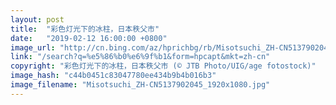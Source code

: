 ```yaml
---
layout: post
title:  "彩色灯光下的冰柱，日本秩父市"
date:   "2019-02-12 16:00:00 +0800"
image_url: "http://cn.bing.com/az/hprichbg/rb/Misotsuchi_ZH-CN5137902045_1920x1080.jpg"
link: "/search?q=%e5%86%b0%e6%9f%b1&form=hpcapt&mkt=zh-cn"
copyright: "彩色灯光下的冰柱，日本秩父市 (© JTB Photo/UIG/age fotostock)"
image_hash: "c44b0451c83047780ee434b9b4b016b3"
image_filename: "Misotsuchi_ZH-CN5137902045_1920x1080.jpg"
---
```


